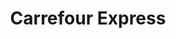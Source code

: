 ---
title: "Carrefour Express"
url: /oviedo-uvieu/carrefour-express-avenida-de-galicia/
shop: Lebensmittel
---